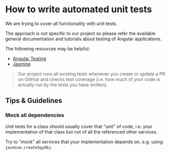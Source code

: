 # How to write automated unit tests
We are trying to cover all functionality with unit tests.

The approach is not specific to our project so please refer the available general documentation and tutorials about testing of Angular applications.

The following resources may be helpful: 
* [Angular Testing](https://angular.io/guide/testing)
* [Jasmine](https://jasmine.github.io/2.0/introduction.html)

> Our project runs all existing tests whenever you create or update a PR on GitHub
and checks test coverage (i.e. how much of your code is actually run by the tests you have written).

## Tips & Guidelines

### Mock all dependencies
Unit tests for a class should usually cover that "unit" of code,
i.e. your implementation of that class but not of all the referenced other services.

Try to "mock" all services that your implementation depends on, e.g. using `jasmine.createSpyObj`. 
